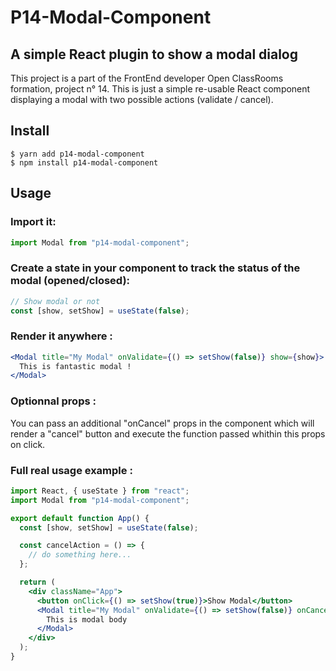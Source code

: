 # P14-Modal-Component

## A simple React plugin to show a modal dialog

This project is a part of the FrontEnd developer Open ClassRooms formation, project n° 14.
This is just a simple re-usable React component displaying a modal with two possible actions (validate / cancel).

## Install

```
$ yarn add p14-modal-component
$ npm install p14-modal-component
```

## Usage

### Import it:

```jsx
import Modal from "p14-modal-component";
```

### Create a state in your component to track the status of the modal (opened/closed):

```jsx
// Show modal or not
const [show, setShow] = useState(false);
```

### Render it anywhere :

```jsx
<Modal title="My Modal" onValidate={() => setShow(false)} show={show}>
  This is fantastic modal !
</Modal>
```

### Optionnal props :

You can pass an additional "onCancel" props in the component which will render a "cancel" button and execute the function passed whithin this props on click.

### Full real usage example :

```jsx
import React, { useState } from "react";
import Modal from "p14-modal-component";

export default function App() {
  const [show, setShow] = useState(false);

  const cancelAction = () => {
    // do something here...
  };

  return (
    <div className="App">
      <button onClick={() => setShow(true)}>Show Modal</button>
      <Modal title="My Modal" onValidate={() => setShow(false)} onCancel={cancelAction} show={show}>
        This is modal body
      </Modal>
    </div>
  );
}
```
